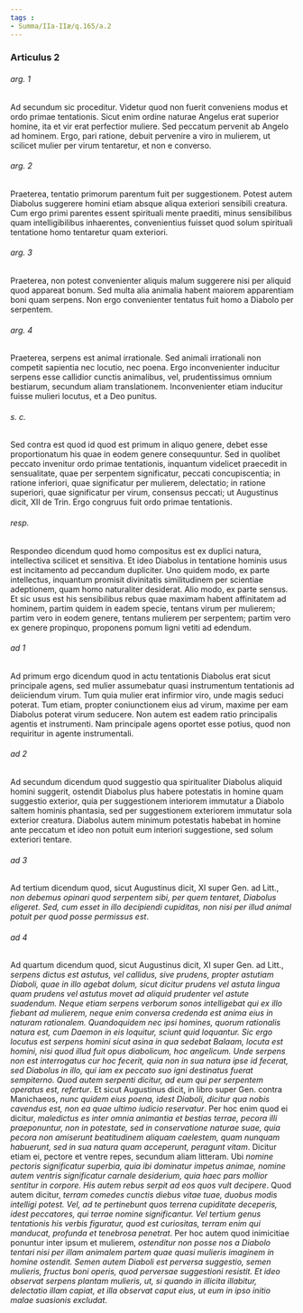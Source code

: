 ```yaml
---
tags : 
- Summa/IIa-IIæ/q.165/a.2
---
```


### Articulus 2

###### arg. 1
Ad secundum sic proceditur. Videtur quod non fuerit conveniens modus et ordo primae tentationis. Sicut enim ordine naturae Angelus erat superior homine, ita et vir erat perfectior muliere. Sed peccatum pervenit ab Angelo ad hominem. Ergo, pari ratione, debuit pervenire a viro in mulierem, ut scilicet mulier per virum tentaretur, et non e converso.

###### arg. 2
Praeterea, tentatio primorum parentum fuit per suggestionem. Potest autem Diabolus suggerere homini etiam absque aliqua exteriori sensibili creatura. Cum ergo primi parentes essent spirituali mente praediti, minus sensibilibus quam intelligibilibus inhaerentes, convenientius fuisset quod solum spirituali tentatione homo tentaretur quam exteriori.

###### arg. 3
Praeterea, non potest convenienter aliquis malum suggerere nisi per aliquid quod appareat bonum. Sed multa alia animalia habent maiorem apparentiam boni quam serpens. Non ergo convenienter tentatus fuit homo a Diabolo per serpentem.

###### arg. 4
Praeterea, serpens est animal irrationale. Sed animali irrationali non competit sapientia nec locutio, nec poena. Ergo inconvenienter inducitur serpens esse callidior cunctis animalibus, vel, prudentissimus omnium bestiarum, secundum aliam translationem. Inconvenienter etiam inducitur fuisse mulieri locutus, et a Deo punitus.

###### s. c.
Sed contra est quod id quod est primum in aliquo genere, debet esse proportionatum his quae in eodem genere consequuntur. Sed in quolibet peccato invenitur ordo primae tentationis, inquantum videlicet praecedit in sensualitate, quae per serpentem significatur, peccati concupiscentia; in ratione inferiori, quae significatur per mulierem, delectatio; in ratione superiori, quae significatur per virum, consensus peccati; ut Augustinus dicit, XII de Trin. Ergo congruus fuit ordo primae tentationis.

###### resp.
Respondeo dicendum quod homo compositus est ex duplici natura, intellectiva scilicet et sensitiva. Et ideo Diabolus in tentatione hominis usus est incitamento ad peccandum dupliciter. Uno quidem modo, ex parte intellectus, inquantum promisit divinitatis similitudinem per scientiae adeptionem, quam homo naturaliter desiderat. Alio modo, ex parte sensus. Et sic usus est his sensibilibus rebus quae maximam habent affinitatem ad hominem, partim quidem in eadem specie, tentans virum per mulierem; partim vero in eodem genere, tentans mulierem per serpentem; partim vero ex genere propinquo, proponens pomum ligni vetiti ad edendum.

###### ad 1
Ad primum ergo dicendum quod in actu tentationis Diabolus erat sicut principale agens, sed mulier assumebatur quasi instrumentum tentationis ad deiiciendum virum. Tum quia mulier erat infirmior viro, unde magis seduci poterat. Tum etiam, propter coniunctionem eius ad virum, maxime per eam Diabolus poterat virum seducere. Non autem est eadem ratio principalis agentis et instrumenti. Nam principale agens oportet esse potius, quod non requiritur in agente instrumentali.

###### ad 2
Ad secundum dicendum quod suggestio qua spiritualiter Diabolus aliquid homini suggerit, ostendit Diabolus plus habere potestatis in homine quam suggestio exterior, quia per suggestionem interiorem immutatur a Diabolo saltem hominis phantasia, sed per suggestionem exteriorem immutatur sola exterior creatura. Diabolus autem minimum potestatis habebat in homine ante peccatum et ideo non potuit eum interiori suggestione, sed solum exteriori tentare.

###### ad 3
Ad tertium dicendum quod, sicut Augustinus dicit, XI super Gen. ad Litt., *non debemus opinari quod serpentem sibi, per quem tentaret, Diabolus eligeret. Sed, cum esset in illo decipiendi cupiditas, non nisi per illud animal potuit per quod posse permissus est*.

###### ad 4
Ad quartum dicendum quod, sicut Augustinus dicit, XI super Gen. ad Litt., *serpens dictus est astutus, vel callidus, sive prudens, propter astutiam Diaboli, quae in illo agebat dolum, sicut dicitur prudens vel astuta lingua quam prudens vel astutus movet ad aliquid prudenter vel astute suadendum. Neque etiam serpens verborum sonos intelligebat qui ex illo fiebant ad mulierem, neque enim conversa credenda est anima eius in naturam rationalem. Quandoquidem nec ipsi homines, quorum rationalis natura est, cum Daemon in eis loquitur, sciunt quid loquantur. Sic ergo locutus est serpens homini sicut asina in qua sedebat Balaam, locuta est homini, nisi quod illud fuit opus diabolicum, hoc angelicum. Unde serpens non est interrogatus cur hoc fecerit, quia non in sua natura ipse id fecerat, sed Diabolus in illo, qui iam ex peccato suo igni destinatus fuerat sempiterno. Quod autem serpenti dicitur, ad eum qui per serpentem operatus est, refertur*. Et sicut Augustinus dicit, in libro super Gen. contra Manichaeos, *nunc quidem eius poena, idest Diaboli, dicitur qua nobis cavendus est, non ea quae ultimo iudicio reservatur*. Per hoc enim quod ei dicitur, *maledictus es inter omnia animantia et bestias terrae, pecora illi praeponuntur, non in potestate, sed in conservatione naturae suae, quia pecora non amiserunt beatitudinem aliquam caelestem, quam nunquam habuerunt, sed in sua natura quam acceperunt, peragunt vitam*. Dicitur etiam ei, pectore et ventre repes, secundum aliam litteram. Ubi *nomine pectoris significatur superbia, quia ibi dominatur impetus animae, nomine autem ventris significatur carnale desiderium, quia haec pars mollior sentitur in corpore. His autem rebus serpit ad eos quos vult decipere*. Quod autem dicitur, *terram comedes cunctis diebus vitae tuae, duobus modis intelligi potest. Vel, ad te pertinebunt quos terrena cupiditate deceperis, idest peccatores, qui terrae nomine significantur. Vel tertium genus tentationis his verbis figuratur, quod est curiositas, terram enim qui manducat, profunda et tenebrosa penetrat*. Per hoc autem quod inimicitiae ponuntur inter ipsum et mulierem, *ostenditur non posse nos a Diabolo tentari nisi per illam animalem partem quae quasi mulieris imaginem in homine ostendit. Semen autem Diaboli est perversa suggestio, semen mulieris, fructus boni operis, quod perversae suggestioni resistit. Et ideo observat serpens plantam mulieris, ut, si quando in illicita illabitur, delectatio illam capiat, et illa observat caput eius, ut eum in ipso initio malae suasionis excludat*.

